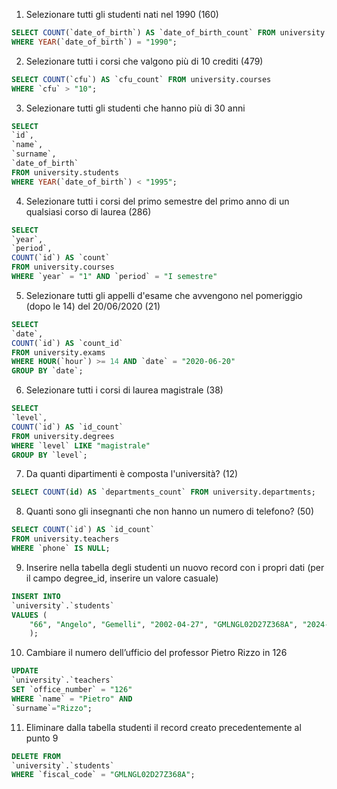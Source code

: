 1. Selezionare tutti gli studenti nati nel 1990 (160)

```sql
SELECT COUNT(`date_of_birth`) AS `date_of_birth_count` FROM university.students
WHERE YEAR(`date_of_birth`) = "1990";
```

2. Selezionare tutti i corsi che valgono più di 10 crediti (479)

```sql
SELECT COUNT(`cfu`) AS `cfu_count` FROM university.courses
WHERE `cfu` > "10";
```

3. Selezionare tutti gli studenti che hanno più di 30 anni

```sql
SELECT
`id`,
`name`,
`surname`,
`date_of_birth`
FROM university.students
WHERE YEAR(`date_of_birth`) < "1995";
```

4. Selezionare tutti i corsi del primo semestre del primo anno di un qualsiasi corso di
   laurea (286)

```sql
SELECT
`year`,
`period`,
COUNT(`id`) AS `count`
FROM university.courses
WHERE `year` = "1" AND `period` = "I semestre"
```

5. Selezionare tutti gli appelli d'esame che avvengono nel pomeriggio (dopo le 14) del
   20/06/2020 (21)

```sql
SELECT
`date`,
COUNT(`id`) AS `count_id`
FROM university.exams
WHERE HOUR(`hour`) >= 14 AND `date` = "2020-06-20"
GROUP BY `date`;
```

6. Selezionare tutti i corsi di laurea magistrale (38)

```sql
SELECT
`level`,
COUNT(`id`) AS `id_count`
FROM university.degrees
WHERE `level` LIKE "magistrale"
GROUP BY `level`;
```

7. Da quanti dipartimenti è composta l'università? (12)

```sql
SELECT COUNT(id) AS `departments_count` FROM university.departments;
```

8. Quanti sono gli insegnanti che non hanno un numero di telefono? (50)

```sql
SELECT COUNT(`id`) AS `id_count`
FROM university.teachers
WHERE `phone` IS NULL;
```

9. Inserire nella tabella degli studenti un nuovo record con i propri dati (per il campo
   degree_id, inserire un valore casuale)

```sql
INSERT INTO
`university`.`students`
VALUES (
    "66", "Angelo", "Gemelli", "2002-04-27", "GMLNGL02D27Z368A", "2024-09-11", "666666", "gemeangelo27@gmail.com"
    );
```

10. Cambiare il numero dell’ufficio del professor Pietro Rizzo in 126

```sql
UPDATE
`university`.`teachers`
SET `office_number` = "126"
WHERE `name` = "Pietro" AND
`surname`="Rizzo";
```

11. Eliminare dalla tabella studenti il record creato precedentemente al punto 9

```sql
DELETE FROM
`university`.`students`
WHERE `fiscal_code` = "GMLNGL02D27Z368A";
```
